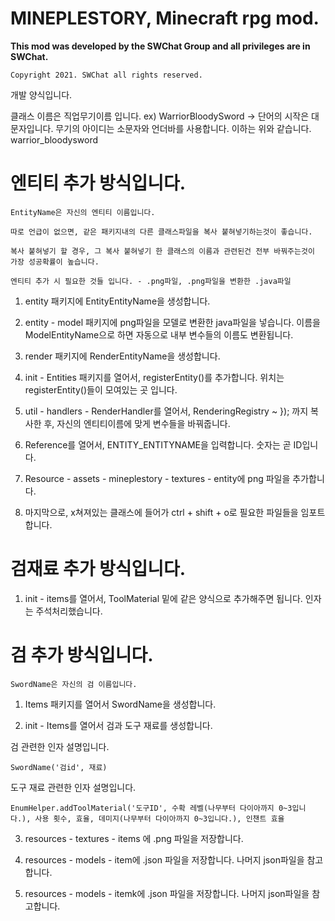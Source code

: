 MINEPLESTORY, Minecraft rpg mod.
=============

**This mod was developed by the SWChat Group and all privileges are in SWChat.**

`Copyright 2021. SWChat all rights reserved.`

개발 양식입니다. 

클래스 이름은 직업무기이름 입니다. ex) WarriorBloodySword -> 단어의 시작은 대문자입니다.
무기의 아이디는 소문자와 언더바를 사용합니다. 이하는 위와 같습니다. warrior_bloodysword




**엔티티 추가 방식입니다.**
====================

 `EntityName은 자신의 엔티티 이름입니다.`
 
 `따로 언급이 없으면, 같은 패키지내의 다른 클래스파일을 복사 붙혀넣기하는것이 좋습니다.`
 
 `복사 붙혀넣기 할 경우, 그 복사 붙혀넣기 한 클래스의 이름과 관련된건 전부 바꿔주는것이 가장 성공확률이 높습니다.`
 
 `엔티티 추가 시 필요한 것들 입니다. - .png파일, .png파일을 변환한 .java파일`

1. entity 패키지에 EntityEntityName을 생성합니다.

2. entity - model 패키지에 png파일을 모델로 변환한 java파일을 넣습니다. 이름을 ModelEntityName으로 하면 자동으로 내부 변수들의 이름도 변환됩니다.

3. render 패키지에 RenderEntityName을 생성합니다. 

4. init - Entities 패키지를 열어서, registerEntity()를 추가합니다. 위치는 registerEntity()들이 모여있는 곳 입니다. 

5. util - handlers - RenderHandler를 열어서, RenderingRegistry ~ }); 까지 복사한 후, 자신의 엔티티이름에 맞게 변수들을 바꿔줍니다.

6. Reference를 열어서, ENTITY_ENTITYNAME을 입력합니다. 숫자는 곧 ID입니다.

7. Resource - assets - mineplestory - textures - entity에 png 파일을 추가합니다.

8. 마지막으로, x쳐져있는 클래스에 들어가 ctrl + shift + o로 필요한 파일들을 임포트 합니다.



**검재료 추가 방식입니다.**
====================

1. init - items를 열어서, ToolMaterial 밑에 같은 양식으로 추가해주면 됩니다. 인자는 주석처리했습니다.




**검 추가 방식입니다.**
====================

`SwordName은 자신의 검 이름입니다.`

1. Items 패키지를 열어서 SwordName을 생성합니다.

2. init - Items를 열어서 검과 도구 재료를 생성합니다. 

검 관련한 인자 설명입니다.

`SwordName('검id', 재료)`

도구 재료 관련한 인자 설명입니다.

`EnumHelper.addToolMaterial('도구ID', 수확 레벨(나무부터 다이아까지 0~3입니다.), 사용 횟수, 효율, 데미지(나무부터 다이아까지 0~3입니다.), 인챈트 효율`

3. resources - textures - items 에 .png 파일을 저장합니다.

4. resources - models - item에 .json 파일을 저장합니다. 나머지 json파일을 참고합니다.

5. resources - models - itemk에 .json 파일을 저장합니다. 나머지 json파일을 참고합니다.
















